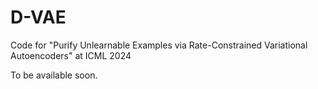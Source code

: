 # D-VAE
Code for "Purify Unlearnable Examples via Rate-Constrained Variational Autoencoders" at ICML 2024

To be available soon.
